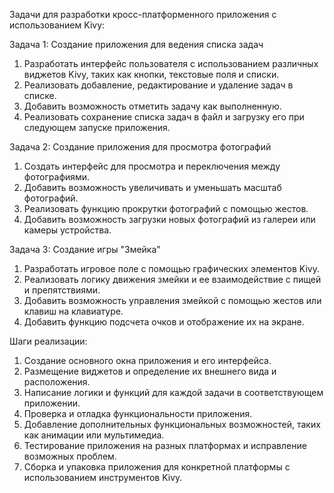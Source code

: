 Задачи для разработки кросс-платформенного приложения с использованием Kivy:

Задача 1: Создание приложения для ведения списка задач
1. Разработать интерфейс пользователя с использованием различных виджетов Kivy, таких как кнопки, текстовые поля и списки.
2. Реализовать добавление, редактирование и удаление задач в списке.
3. Добавить возможность отметить задачу как выполненную.
4. Реализовать сохранение списка задач в файл и загрузку его при следующем запуске приложения.

Задача 2: Создание приложения для просмотра фотографий
1. Создать интерфейс для просмотра и переключения между фотографиями.
2. Добавить возможность увеличивать и уменьшать масштаб фотографий.
3. Реализовать функцию прокрутки фотографий с помощью жестов.
4. Добавить возможность загрузки новых фотографий из галереи или камеры устройства.

Задача 3: Создание игры "Змейка"
1. Разработать игровое поле с помощью графических элементов Kivy.
2. Реализовать логику движения змейки и ее взаимодействие с пищей и препятствиями.
3. Добавить возможность управления змейкой с помощью жестов или клавиш на клавиатуре.
4. Добавить функцию подсчета очков и отображение их на экране.

Шаги реализации:

1. Создание основного окна приложения и его интерфейса.
2. Размещение виджетов и определение их внешнего вида и расположения.
3. Написание логики и функций для каждой задачи в соответствующем приложении.
4. Проверка и отладка функциональности приложения.
5. Добавление дополнительных функциональных возможностей, таких как анимации или мультимедиа.
6. Тестирование приложения на разных платформах и исправление возможных проблем.
7. Сборка и упаковка приложения для конкретной платформы с использованием инструментов Kivy.
